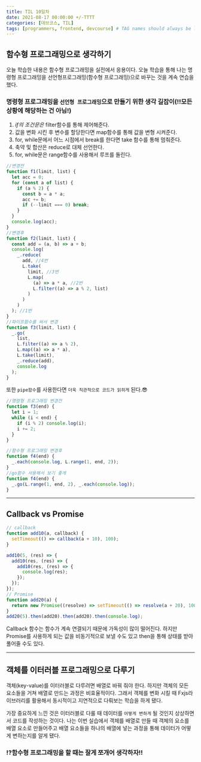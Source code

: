 ```yaml
---
title: TIL 10일차
date: 2021-08-17 00:00:00 +/-TTTT
categories: [데브코스, TIL]
tags: [programmers, frontend, devcourse] # TAG names should always be lowercase
---
```


## 함수형 프로그래밍으로 생각하기

오늘 학습한 내용은 함수형 프로그래밍을 실전에서 응용이다. 오늘 학습을 통해 나는 명령형 프로그래밍을 선언형프로그래밍(함수형 프로그래밍)으로 바꾸는 것을 계속 연습을 했다.

### 명령형 프로그래밍을 `선언형 프로그래밍`으로 만들기 위한 생각 길잡이(‼모든 상황에 해당하는 건 아님!)

1. _if의 조건문은_ filter함수를 통해 제어해준다.
2. 값을 변화 시킨 후 변수를 할당한다면 map함수를 통해 값을 변형 시켜준다.
3. for, while문에서 어느 시점에서 break를 한다면 take 함수를 통해 멈춰준다.
4. 축약 및 합산은 reduce로 대체 선언한다.
5. for, while문은 range함수를 사용해서 루프를 돌린다.

```jsx
//변경전
function f1(limit, list) {
  let acc = 0;
  for (const a of list) {
    if (a % 2) {
      const b = a * a;
      acc += b;
      if (--limit === 0) break;
    }
  }
  console.log(acc);
}
//변경후
function f2(limit, list) {
  const add = (a, b) => a + b;
  console.log(
    _.reduce(
      add, //4번
      L.take(
        limit, //3번
        L.map(
          (a) => a * a, //2번
          L.filter((a) => a % 2, list)
        )
      )
    )
  ); //1번
}
//파이프함수를 써서 변경
function f3(limit, list) {
  _.go(
    list,
    L.filter((a) => a % 2),
    L.map((a) => a * a),
    L.take(limit),
    _.reduce(add),
    console.log
  );
}
```

또한 `pipe함수`를 사용한다면 `더욱 직관적으로 코드가 읽히게` 된다.😎

```jsx
//명령형 프로그래밍 변경전
function f3(end) {
  let i = 1;
  while (i < end) {
    if (i % 2) console.log(i);
    i += 2;
  }
}

//함수형 프로그래밍 변경후
function f4(end) {
  _.each(console.log, L.range(1, end, 2));
}
//go함수 사용해서 보기 좋게
function f4(end) {
  _.go(L.range(1, end, 2), _.each(console.log));
}
```

---

## Callback vs Promise

```jsx
// callback
function add10(a, callback) {
  setTimeout(() => callback(a + 10), 100);
}

add10(5, (res) => {
  add10(res, (res) => {
    add10(res, (res) => {
      console.log(res);
    });
  });
});
// Promise
function add20(a) {
  return new Promise((resolve) => setTimeout(() => resolve(a + 20), 100));
}
add20(5).then(add20).then(add20).then(console.log);
```

Callback 함수는 함수가 계속 연결되기 때문에 가독성이 많이 떨어진다. 하지만 Promise를 사용하게 되는 값을 비동기적으로 보낼 수도 있고 then을 통해 상태를 받아 풀어줄 수도 있다.

---

## 객체를 이터러블 프로그래밍으로 다루기

객체(key-value)를 이터러블로 다루려면 배열로 바꿔 줘야 한다. 하지만 객체의 모든 요소들을 거쳐 배열로 만드는 과정은 비효율적이다. 그래서 객체를 변화 시킬 때 Fxjs라이브러리를 활용해서 동시적이고 지연적으로 다뤄보는 학습을 하게 됐다.

가장 중요하게 느낀 것은 이터러블로 다룰 때 데이터를 `어떻게 변하게` 될 것인지 상상하면서 코드를 작성하는 것이다. 나는 이번 실습에서 객체를 배열로 만들 때 객체의 요소를 배열 요소로 만들어주고 배열 요소들을 하나의 배열에 넣는 과정을 통해 데이터가 어떻게 변하는지를 알게 됐다.

### ⁉함수형 프로그래밍을 할 때는 잘게 쪼개어 생각하자!!
